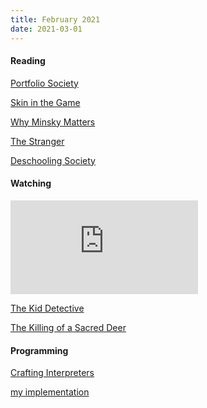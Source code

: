 ```yaml
---
title: February 2021
date: 2021-03-01
---
```




#### Reading

[Portfolio Society](https://www.zonebooks.org/books/14-portfolio-society-on-the-capitalist-mode-of-prediction)

[Skin in the Game](https://en.wikipedia.org/wiki/Skin_in_the_Game_(book))

[Why Minsky Matters](http://www.levyinstitute.org/publications/why-minsky-matters-an-introduction-to-the-work-of-a-maverick-economist)

[The Stranger](https://en.wikipedia.org/wiki/The_Stranger_(Camus_novel))

[Deschooling Society](https://en.wikipedia.org/wiki/Deschooling_Society)


#### Watching
<div class="youtube-embed-container">        
    <iframe
        src="https://www.youtube.com/embed/KEyiKNXsVGo"
        frameborder="0"
        allow="accelerometer; autoplay; encrypted-media; gyroscope; picture-in-picture"
        allowfullscreen
    ></iframe>
</div>

[The Kid Detective](https://www.sonypictures.com/movies/thekiddetective)

[The Killing of a Sacred Deer](https://a24films.com/films/killing-of-a-sacred-deer)


#### Programming

[Crafting Interpreters](https://craftinginterpreters.com/)

[my implementation](https://github.com/iechevarria/pylox)